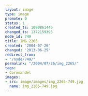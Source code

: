 ```yaml
---
layout: image
type: image
promote: 0
status: 1
created_ts: 1090861446
changed_ts: 1372159393
node_id: 749
title: IMG_2265
created: '2004-07-26'
changed: '2013-06-25'
redirect_from:
- "/node/749/"
permalink: "/2004/07/26/img_2265/"
tags:
- Coromandel
images:
- src: image/images/img_2265-749.jpg
  name: img_2265-749.jpg
---
```


